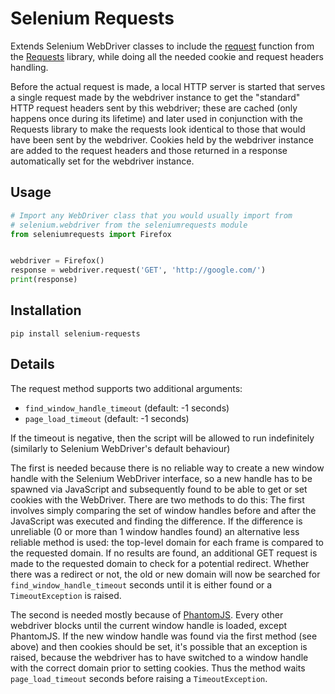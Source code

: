 Selenium Requests
=================

Extends Selenium WebDriver classes to include the [request](http://docs.python-requests.org/en/latest/api/#requests.request) function from the [Requests](http://python-requests.org/) library, while doing all the needed cookie and request headers handling.

Before the actual request is made, a local HTTP server is started that serves a single request made by the webdriver instance to get the "standard" HTTP request headers sent by this webdriver; these are cached (only happens once during its lifetime) and later used in conjunction with the Requests library to make the requests look identical to those that would have been sent by the webdriver. Cookies held by the webdriver instance are added to the request headers and those returned in a response automatically set for the webdriver instance.


Usage
-----
```python
# Import any WebDriver class that you would usually import from
# selenium.webdriver from the seleniumrequests module
from seleniumrequests import Firefox


webdriver = Firefox()
response = webdriver.request('GET', 'http://google.com/')
print(response)
```


Installation
------------
```pip install selenium-requests```


Details
-------

The request method supports two additional arguments:
  * ```find_window_handle_timeout``` (default: -1 seconds)
  * ```page_load_timeout``` (default: -1 seconds)

If the timeout is negative, then the script will be allowed to run indefinitely (similarly to Selenium WebDriver's default behaviour)

The first is needed because there is no reliable way to create a new window handle with the Selenium WebDriver interface, so a new handle has to be spawned via JavaScript and subsequently found to be able to get or set cookies with the WebDriver. There are two methods to do this: The first involves simply comparing the set of window handles before and after the JavaScript was executed and finding the difference. If the difference is unreliable (0 or more than 1 window handles found) an alternative less reliable method is used: the top-level domain for each frame is compared to the requested domain. If no results are found, an additional GET request is made to the requested domain to check for a potential redirect. Whether there was a redirect or not, the old or new domain will now be searched for ```find_window_handle_timeout``` seconds until it is either found or a ```TimeoutException``` is raised.

The second is needed mostly because of [PhantomJS](http://phantomjs.org/). Every other webdriver blocks until the current window handle is loaded, except PhantomJS. If the new window handle was found via the first method (see above) and then cookies should be set, it's possible that an exception is raised, because the webdriver has to have switched to a window handle with the correct domain prior to setting cookies. Thus the method waits ```page_load_timeout``` seconds before raising a ```TimeoutException```.
